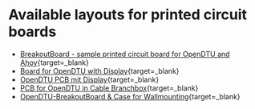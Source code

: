 # Available layouts for printed circuit boards

* [BreakoutBoard - sample printed circuit board for OpenDTU and Ahoy](https://github.com/dokuhn/openDTU-BreakoutBoard){target=_blank}
* [Board for OpenDTU with Display](https://github.com/SteffMUC/openDTU_wDisplay2){target=_blank}
* [OpenDTU PCB mit Display](https://github.com/turrican944/OpenDTU-PCB){target=_blank}
* [PCB for OpenDTU in Cable Branchbox](https://github.com/plewka/ESP-Solar_OpenDTU){target=_blank}
* [OpenDTU-BreakoutBoard & Case for Wallmounting](https://github.com/foorschtbar/openDTU-BreakoutBoard){target=_blank}

